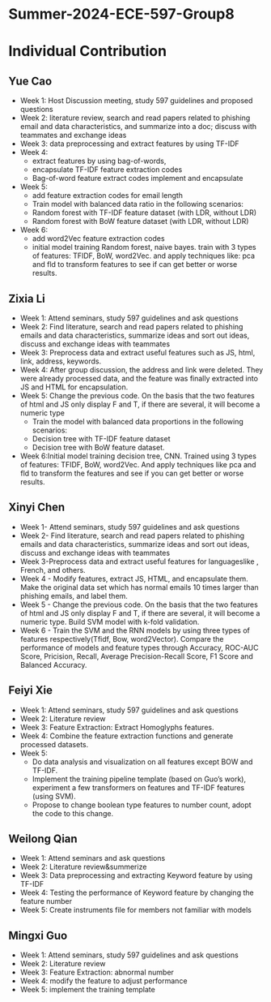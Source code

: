 # Summer-2024-ECE-597-Group8
# Individual Contribution

## Yue Cao
- Week 1: Host Discussion meeting, study 597 guidelines and proposed questions
- Week 2: literature review, search and read papers related to phishing email and data characteristics, and summarize into a doc; discuss with teammates and exchange ideas
- Week 3: data preprocessing and extract features by using TF-IDF
- Week 4:
  - extract features by using bag-of-words,
  - encapsulate TF-IDF feature extraction codes
  - Bag-of-word feature extract codes implement and encapsulate
- Week 5:
  - add feature extraction codes for email length
  - Train model with balanced data ratio in the following scenarios:
  - Random forest with TF-IDF feature dataset (with LDR, without LDR)
  - Random forest with BoW feature dataset (with LDR, without LDR)
- Week 6:
  - add word2Vec feature extraction codes
  - initial model training Random forest, naive bayes. train with 3 types of features: TFIDF, BoW, word2Vec. and apply techniques like: pca and fld to transform features to see if can get better or worse results.

## Zixia Li
- Week 1: Attend seminars, study 597 guidelines and ask questions
- Week 2: Find literature, search and read papers related to phishing emails and data characteristics, summarize ideas and sort out ideas, discuss and exchange ideas with teammates
- Week 3: Preprocess data and extract useful features such as JS, html, link, address, keywords.
- Week 4: After group discussion, the address and link were deleted. They were already processed data, and the feature was finally extracted into JS and HTML for encapsulation.
- Week 5: Change the previous code. On the basis that the two features of html and JS only display F and T, if there are several, it will become a numeric type
  - Train the model with balanced data proportions in the following scenarios:
  - Decision tree with TF-IDF feature dataset
  - Decision tree with BoW feature dataset.
- Week 6:Initial model training decision tree, CNN. Trained using 3 types of features: TFIDF, BoW, word2Vec. And apply techniques like pca and fld to transform the features and see if you can get better or worse results.

## Xinyi Chen
- Week 1- Attend seminars, study 597 guidelines and ask questions
- Week 2- Find literature, search and read papers related to phishing emails and data characteristics, summarize ideas and sort out ideas, discuss and exchange ideas with teammates
- Week 3-Preprocess data and extract useful features for languages ​​like , French, and others.         
- Week 4 - Modify features, extract JS, HTML, and encapsulate them. Make the original data set which has normal emails 10 times larger than phishing emails, and label them.
- Week 5 - Change the previous code. On the basis that the two features of html and JS only display F and T, if there are several, it will become a numeric type. Build SVM model with k-fold validation.
- Week 6 - Train the SVM and the RNN models by using three types of features respectively(Tfidf, Bow, word2Vector). Compare the performance of models and feature types through Accuracy, ROC-AUC Score, Pricision, Recall, Average Precision-Recall Score, F1 Score and Balanced Accuracy.

## Feiyi Xie
- Week 1: Attend seminars, study 597 guidelines and ask questions
- Week 2: Literature review
- Week 3: Feature Extraction: Extract Homoglyphs features. 
- Week 4: Combine the feature extraction functions and generate processed datasets. 
- Week 5:
  - Do data analysis and visualization on all features except BOW and TF-IDF. 
  - Implement the training pipeline template (based on Guo’s work), experiment a few transformers on features and TF-IDF features (using SVM). 
  - Propose to change boolean type features to number count, adopt the code to this change. 
## Weilong Qian

- Week 1: Attend seminars and ask questions
- Week 2: Literature review&summerize
- Week 3: Data preprocessing and extracting Keyword feature by using TF-IDF
- Week 4: Testing the performance of Keyword feature by changing the feature number
- Week 5:  Create instruments file for members not familiar with models  

## Mingxi Guo

- Week 1: Attend seminars, study 597 guidelines and ask questions
- Week 2: Literature review
- Week 3: Feature Extraction: abnormal number
- Week 4: modify the feature to adjust performance
- Week 5:  implement the training template


